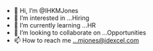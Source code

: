 - 👋 Hi, I’m @IHKMJones
- 👀 I’m interested in ...Hiring
- 🌱 I’m currently learning ...HR
- 💞️ I’m looking to collaborate on ...Opportunities
- 📫 How to reach me ...mjones@idexcel.com

<!---
IHKMJones/IHKMJones is a ✨ special ✨ repository because its `README.md` (this file) appears on your GitHub profile.
You can click the Preview link to take a look at your changes.
--->
